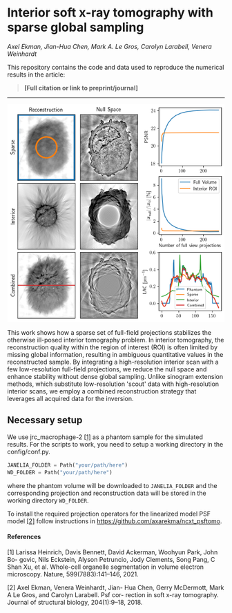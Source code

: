 # Interior soft x-ray tomography with sparse global sampling

_Axel Ekman, Jian-Hua Chen, Mark A. Le Gros, Carolyn Larabell, Venera Weinhardt_

This repository contains the code and data used to reproduce the numerical results in the article:

> **[Full citation or link to preprint/journal]**

---

![This is the image caption](scripts/figures/nullspace_combined.png)

This work shows how a sparse set of full-field projections stabilizes the otherwise ill-posed interior tomography problem. In interior tomography, the reconstruction quality within the region of interest (ROI) is often limited by missing global information, resulting in ambiguous quantitative values in the reconstructed sample. By integrating a high-resolution interior scan with a few low-resolution full-field projections, we reduce the null space and enhance stability without dense global sampling. Unlike sinogram extension methods, which substitute low-resolution 'scout' data with high-resolution interior scans, we employ a combined reconstruction strategy that leverages all acquired data for the inversion.

## Necessary setup

We use jrc_macrophage-2 [[1]](#1) as a phantom sample for the simulated results. For the scripts to work, you need to setup a working directory in the config/conf.py.

```python
JANELIA_FOLDER = Path("your/path/here")
WD_FOLDER = Path("your/path/here")
```

where the phantom volume will be downloaded to `JANELIA_FOLDER` and the corresponding projection and reconstruction data will be stored in the working directory `WD_FOLDER`.

To install the required projection operators for the linearized model PSF model [[2]](#2) follow instructions in https://github.com/axarekma/ncxt_psftomo.

#### References

[1] Larissa Heinrich, Davis Bennett, David
Ackerman, Woohyun Park, John Bo-
govic, Nils Eckstein, Alyson Petruncio,
Jody Clements, Song Pang, C Shan Xu,
et al. Whole-cell organelle segmentation
in volume electron microscopy. Nature,
599(7883):141–146, 2021.

[2] Axel Ekman, Venera Weinhardt, Jian-
Hua Chen, Gerry McDermott, Mark A
Le Gros, and Carolyn Larabell. Psf cor-
rection in soft x-ray tomography. Journal
of structural biology, 204(1):9–18, 2018.
